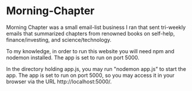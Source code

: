 # Morning-Chapter
Morning Chapter was a small email-list business I ran that sent tri-weekly emails that summarized chapters from renowned books on self-help, finance/investing, and science/technology.

To my knowledge, in order to run this website you will need npm and nodemon installed. The app is set to run on port 5000.

In the directory holding app.js, you may run "nodemon app.js" to start the app. The app is set to run on port 5000, so you may access it in your browser via the URL http://localhost:5000/.
